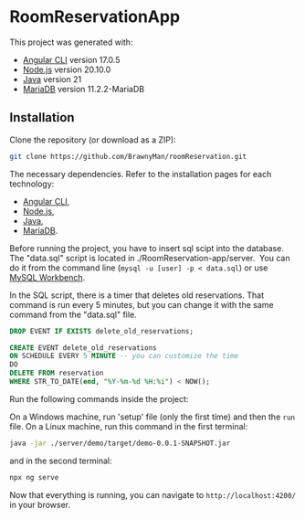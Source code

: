 # RoomReservationApp

This project was generated with:

- [Angular CLI](https://github.com/angular/angular-cli) version 17.0.5
- [Node.js](https://nodejs.org/) version 20.10.0
- [Java](https://www.oracle.com/au/java/technologies/downloads/#jdk21-windows) version 21
- [MariaDB](https://mariadb.org/download) version 11.2.2-MariaDB

## Installation

Clone the repository (or download as a ZIP):

```bash
git clone https://github.com/BrawnyMan/roomReservation.git
```

The necessary dependencies. Refer to the installation pages for each technology:

- [Angular CLI](https://github.com/angular/angular-cli),
- [Node.js](https://nodejs.org/),
- [Java](https://www.oracle.com/au/java/technologies/downloads/#jdk21-windows),
- [MariaDB](https://mariadb.org/download).

Before running the project, you have to insert sql scipt into the database. The "data.sql" script is located in ./RoomReservation-app/server. 
You can do it from the command line (`mysql -u [user] -p < data.sql`) or use [MySQL Workbench](https://dev.mysql.com/downloads/workbench/).

In the SQL script, there is a timer that deletes old reservations. That command is run every 5 minutes, but you can change it with the same command from the "data.sql" file.

```sql
DROP EVENT IF EXISTS delete_old_reservations;

CREATE EVENT delete_old_reservations
ON SCHEDULE EVERY 5 MINUTE -- you can customize the time
DO
DELETE FROM reservation
WHERE STR_TO_DATE(end, "%Y-%m-%d %H:%i") < NOW();
```

Run the following commands inside the project:

On a Windows machine, run 'setup' file (only the first time) and then the `run` file.
On a Linux machine, run this command in the first terminal:
```bash
java -jar ./server/demo/target/demo-0.0.1-SNAPSHOT.jar
```
and in the second terminal:
```bash
npx ng serve
```

Now that everything is running, you can navigate to `http://localhost:4200/` in your browser.
